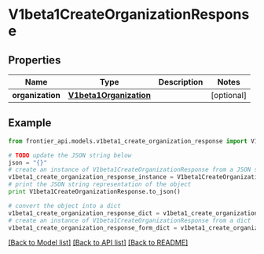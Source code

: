 # V1beta1CreateOrganizationResponse


## Properties
Name | Type | Description | Notes
------------ | ------------- | ------------- | -------------
**organization** | [**V1beta1Organization**](V1beta1Organization.md) |  | [optional] 

## Example

```python
from frontier_api.models.v1beta1_create_organization_response import V1beta1CreateOrganizationResponse

# TODO update the JSON string below
json = "{}"
# create an instance of V1beta1CreateOrganizationResponse from a JSON string
v1beta1_create_organization_response_instance = V1beta1CreateOrganizationResponse.from_json(json)
# print the JSON string representation of the object
print V1beta1CreateOrganizationResponse.to_json()

# convert the object into a dict
v1beta1_create_organization_response_dict = v1beta1_create_organization_response_instance.to_dict()
# create an instance of V1beta1CreateOrganizationResponse from a dict
v1beta1_create_organization_response_form_dict = v1beta1_create_organization_response.from_dict(v1beta1_create_organization_response_dict)
```
[[Back to Model list]](../README.md#documentation-for-models) [[Back to API list]](../README.md#documentation-for-api-endpoints) [[Back to README]](../README.md)


